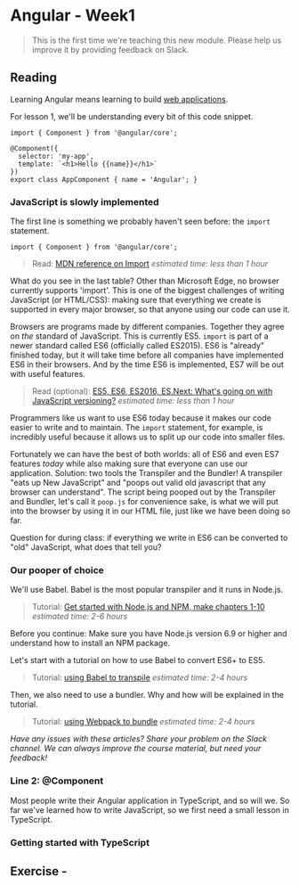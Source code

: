 # Angular - Week1

> This is the first time we're teaching this new module. Please help us improve it by providing feedback on Slack.

## Reading
Learning Angular means learning to build [web applications](http://angularexpo.com/).

For lesson 1, we'll be understanding every bit of this code snippet.

```
import { Component } from '@angular/core';

@Component({
  selector: 'my-app',
  template: `<h1>Hello {{name}}</h1>`
})
export class AppComponent { name = 'Angular'; }
```

### JavaScript is slowly implemented
The first line is something we probably haven't seen before: the `import` statement.
```
import { Component } from '@angular/core';
```

> Read: [MDN reference on Import](https://developer.mozilla.org/en-US/docs/Web/JavaScript/Reference/Statements/import) _estimated time: less than 1 hour_

What do you see in the last table? Other than Microsoft Edge, no browser currently supports 'import'. This is one of the biggest challenges of writing JavaScript (or HTML/CSS): making sure that everything we create is supported in every major browser, so that anyone using our code can use it.

Browsers are programs made by different companies. Together they agree on *the* standard of JavaScript. This is currently ES5. `import` is part of a newer standard called ES6 (officially called ES2015). ES6 is "already" finished today, but it will take time before all companies have implemented ES6 in their browsers. And by the time ES6 is implemented, ES7 will be out with useful features.

> Read (optional): [ES5, ES6, ES2016, ES.Next: What's going on with JavaScript versioning?](https://benmccormick.org/2015/09/14/es5-es6-es2016-es-next-whats-going-on-with-javascript-versioning/) _estimated time: less than 1 hour_

Programmers like us want to use ES6 today because it makes our code easier to write and to maintain. The `import` statement, for example, is incredibly useful because it allows us to split up our code into smaller files. 

Fortunately we can have the best of both worlds: all of ES6 and even ES7 features _today_ while also making sure that everyone can use our application. Solution: two tools the Transpiler and the Bundler! A transpiler "eats up New JavaScript" and "poops out valid old javascript that any browser can understand". The script being pooped out by the Transpiler and Bundler, let's call it `poop.js` for convenience sake, is what we will put into the browser by using it in our HTML file, just like we have been doing so far.

Question for during class: if everything we write in ES6 can be converted to "old" JavaScript, what does that tell you?

### Our pooper of choice
We'll use Babel. Babel is the most popular transpiler and it runs in Node.js.

> Tutorial: [Get started with Node.js and NPM, make chapters 1-10](https://docs.npmjs.com/getting-started)
_estimated time: 2-6 hours_

Before you continue: Make sure you have Node.js version 6.9 or higher and understand how to install an NPM package.

Let's start with a tutorial on how to use Babel to convert ES6+ to ES5.
> Tutorial: [using Babel to transpile](tutorialTranspiling.md) _estimated time: 2-4 hours_

Then, we also need to use a bundler. Why and how will be explained in the tutorial.
> Tutorial: [using Webpack to bundle](tutorialBundling.md) _estimated time: 2-4 hours_

_Have any issues with these articles? Share your problem on the Slack channel. We can always improve the course material, but need your feedback!_


### Line 2: @Component
Most people write their Angular application in TypeScript, and so will we. So far we've learned how to write JavaScript, so we first need a small lesson in TypeScript.

### Getting started with TypeScript

## Exercise - 